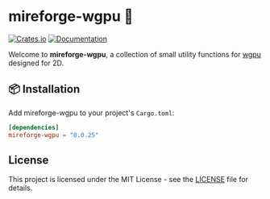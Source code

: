# mireforge-wgpu 🐊

[![Crates.io](https://img.shields.io/crates/v/mireforge-wgpu)](https://crates.io/crates/mireforge-wgpu)
[![Documentation](https://docs.rs/mireforge-wgpu/badge.svg)](https://docs.rs/mireforge-wgpu)

Welcome to **mireforge-wgpu**, a collection of small utility functions for [wgpu](https://github.com/gfx-rs/wgpu) designed for 2D.

## 📦 Installation

Add mireforge-wgpu to your project's `Cargo.toml`:

```toml
[dependencies]
mireforge-wgpu = "0.0.25"
```

## License

This project is licensed under the MIT License - see the [LICENSE](LICENSE) file for details.